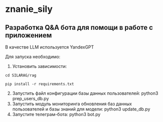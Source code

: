 # znanie_sily
## Разработка Q&A бота для помощи в работе с приложением
В качестве LLM используется YandexGPT

Для запуска необходимо:
1. Установить зависимости:

 ```cd SILARAG/rag```
   
```pip install -r requirements.txt```
 
2. Запустить файл конфигурации базы данных пользователей: python3 prep_users_db.py
3. Запустить модуль мониторинга обновления баз данных пользователей и базы знаний для модели: python3 update_db.py
4. Запустите телеграм-бота: python3 bot.py
